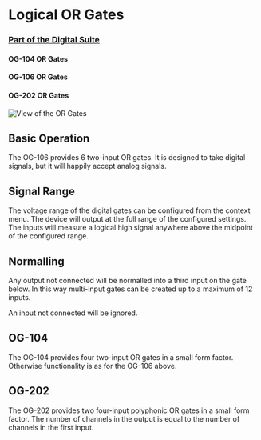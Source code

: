 # Logical OR Gates
### [Part of the Digital Suite](DS.md)
#### OG-104 OR Gates
#### OG-106 OR Gates
#### OG-202 OR Gates

![View of the OR Gates](OG.png "OR Gates")

## Basic Operation

The OG-106 provides 6 two-input OR gates. It is designed to take digital signals, but it will happily accept analog signals. 

## Signal Range

The voltage range of the digital gates can be configured from the context menu. The device will output at the full range of the configured settings. The inputs will measure a logical high signal anywhere above the midpoint of the configured range.

## Normalling

Any output not connected will be normalled into a third input on the gate below. In this way multi-input gates can be created up to a maximum of 12 inputs. 

An input not connected will be ignored.

## OG-104

The OG-104 provides four two-input OR gates in a small form factor. Otherwise functionality is as for the OG-106 above.

## OG-202

The OG-202 provides two four-input polyphonic OR gates in a small form factor. The number of channels in the output is equal to the number of channels in the first input.
